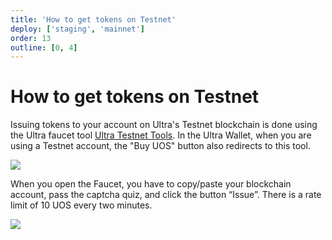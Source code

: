 ```yaml
---
title: 'How to get tokens on Testnet'
deploy: ['staging', 'mainnet']
order: 13
outline: [0, 4]
---
```


# How to get tokens on Testnet

Issuing tokens to your account on Ultra's Testnet blockchain is done using the Ultra faucet tool [Ultra Testnet Tools](https://faucet.testnet.app.ultra.io/). In the Ultra Wallet, when you are using a Testnet account, the "Buy UOS" button also redirects to this tool.

![](/images/uwax-home-buy-uos.png)

When you open the Faucet, you have to copy/paste your blockchain account, pass the captcha quiz, and click the button “Issue”. There is a rate limit of 10 UOS every two minutes.

![](/images/faucet-issue-tokens.png)
